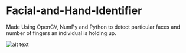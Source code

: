 # Facial-and-Hand-Identifier
Made Using OpenCV, NumPy and Python to detect particular faces and number of fingers an individual is holding up.

![alt text](https://raw.githubusercontent.com/username/projectname/branch/path/to/img.png)
